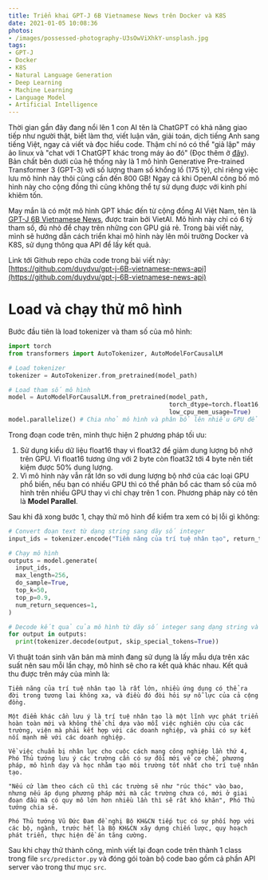 ```yaml
---
title: Triển khai GPT-J 6B Vietnamese News trên Docker và K8S
date: 2021-01-05 10:08:36
photos:
- /images/possessed-photography-U3sOwViXhkY-unsplash.jpg
tags:
- GPT-J
- Docker
- K8S
- Natural Language Generation
- Deep Learning
- Machine Learning
- Language Model
- Artificial Intelligence
---
```


Thời gian gần đây đang nổi lên 1 con AI tên là ChatGPT có khả năng giao tiếp như người thật, biết làm thơ, viết luận văn, giải toán, dịch tiếng Anh sang tiếng Việt, ngay cả viết và đọc hiểu code. Thậm chí nó có thể "giả lập" máy ảo linux và "chat với 1 ChatGPT khác trong máy ảo đó" (Đọc thêm ở [đây](https://www.engraved.blog/building-a-virtual-machine-inside/)). Bản chất bên dưới của hệ thống này là 1 mô hình Generative Pre-trained Transformer 3 (GPT-3) với số lượng tham số khổng lồ (175 tỷ), chỉ riêng việc lưu mô hình này thôi cũng cần đến 800 GB! Ngay cả khi OpenAI công bố mô hình này cho cộng đồng thì cũng không thể tự sử dụng được với kinh phí khiêm tốn.

May mắn là có một mô hình GPT khác đến từ cộng đồng AI Việt Nam, tên là [GPT-J 6B Vietnamese News](https://huggingface.co/VietAI/gpt-j-6B-vietnamese-news), được train bởi VietAI. Mô hình này chỉ có 6 tỷ tham số, đủ nhỏ để chạy trên những con GPU giá rẻ. Trong bài viết này, mình sẽ hướng dẫn cách triển khai mô hình này lên môi trường Docker và K8S, sử dụng thông qua API để lấy kết quả.

Link tới Github repo chứa code trong bài viết này: [https://github.com/duydvu/gpt-j-6B-vietnamese-news-api](https://github.com/duydvu/gpt-j-6B-vietnamese-news-api)

<escape><!-- more --></escape>

# Load và chạy thử mô hình

Bước đầu tiên là load tokenizer và tham số của mô hình:

```python
import torch
from transformers import AutoTokenizer, AutoModelForCausalLM

# Load tokenizer
tokenizer = AutoTokenizer.from_pretrained(model_path)

# Load tham số mô hình
model = AutoModelForCausalLM.from_pretrained(model_path,
                                             torch_dtype=torch.float16,
                                             low_cpu_mem_usage=True)
model.parallelize() # Chia nhỏ mô hình và phân bổ lên nhiều GPU để tránh bị lỗi OOM
```

Trong đoạn code trên, mình thực hiện 2 phương pháp tối ưu:
1. Sử dụng kiểu dữ liệu float16 thay vì float32 để giảm dung lượng bộ nhớ trên GPU. Vì float16 tương ứng với 2 byte còn float32 tới 4 byte nên tiết kiệm được 50% dung lượng.
2. Vì mô hình này vẫn rất lớn so với dung lượng bộ nhớ của các loại GPU phổ biến, nếu bạn có nhiều GPU thì có thể phân bổ các tham số của mô hình trên nhiều GPU thay vì chỉ chạy trên 1 con. Phương pháp này có tên là **Model Parallel**.

Sau khi đã xong bước 1, chạy thử mô hình để kiểm tra xem có bị lỗi gì không:

```python
# Convert đoạn text từ dạng string sang dãy số integer 
input_ids = tokenizer.encode("Tiềm năng của trí tuệ nhân tạo", return_tensors='pt').to('cuda:0')

# Chạy mô hình
outputs = model.generate(
  input_ids,
  max_length=256,
  do_sample=True,
  top_k=50,
  top_p=0.9,
  num_return_sequences=1,
)

# Decode kết quả của mô hình từ dãy số integer sang dạng string và in ra màn hình
for output in outputs:
  print(tokenizer.decode(output, skip_special_tokens=True))
```

Vì thuật toán sinh văn bản mà mình đang sử dụng là lấy mẫu dựa trên xác suất nên sau mỗi lần chạy, mô hình sẽ cho ra kết quả khác nhau. Kết quả thu được trên máy của mình là:

```
Tiềm năng của trí tuệ nhân tạo là rất lớn, nhiều ứng dụng có thể ra đời trong tương lai không xa, và điều đó đòi hỏi sự nỗ lực của cả cộng đồng.

Một điểm khác cần lưu ý là trí tuệ nhân tạo là một lĩnh vực phát triển hoàn toàn mới và không thể chỉ dựa vào mỗi việc nghiên cứu của các trường, viện mà phải kết hợp với các doanh nghiệp, và phải có sự kết nối mạnh mẽ với các doanh nghiệp.

Về việc chuẩn bị nhân lực cho cuộc cách mạng công nghiệp lần thứ 4, Phó Thủ tướng lưu ý các trường cần có sự đổi mới về cơ chế, phương pháp, mô hình dạy và học nhằm tạo môi trường tốt nhất cho trí tuệ nhân tạo.

"Nếu cứ làm theo cách cũ thì các trường sẽ như "rúc thóc" vào bao, nhưng nếu áp dụng phương pháp mới mà các trường chưa có, mới ở giai đoạn đầu mà có quy mô lớn hơn nhiều lần thì sẽ rất khó khăn", Phó Thủ tướng chia sẻ.

Phó Thủ tướng Vũ Đức Đam đề nghị Bộ KH&CN tiếp tục có sự phối hợp với các bộ, ngành, trước hết là Bộ KH&CN xây dựng chiến lược, quy hoạch phát triển, thực hiện đề án tăng cường.
```

Sau khi chạy thử thành công, mình viết lại đoạn code trên thành 1 class trong file `src/predictor.py` và đóng gói toàn bộ code bao gồm cả phần API server vào trong thư mục `src`.
